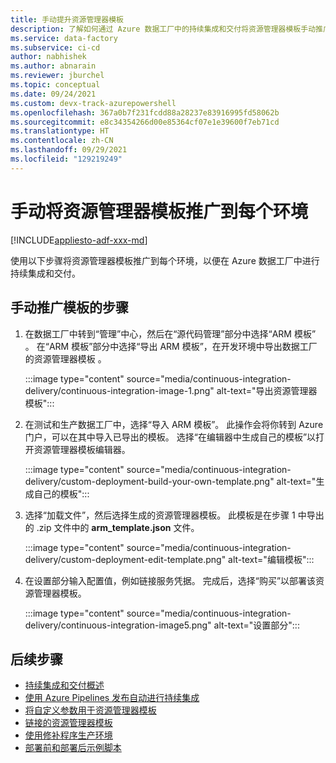 ```yaml
---
title: 手动提升资源管理器模板
description: 了解如何通过 Azure 数据工厂中的持续集成和交付将资源管理器模板手动推广到多个环境。
ms.service: data-factory
ms.subservice: ci-cd
author: nabhishek
ms.author: abnarain
ms.reviewer: jburchel
ms.topic: conceptual
ms.date: 09/24/2021
ms.custom: devx-track-azurepowershell
ms.openlocfilehash: 367a0b7f231fcdd88a28237e83916995fd58062b
ms.sourcegitcommit: e8c34354266d00e85364cf07e1e39600f7eb71cd
ms.translationtype: HT
ms.contentlocale: zh-CN
ms.lasthandoff: 09/29/2021
ms.locfileid: "129219249"
---
```

# <a name="manually-promote-a-resource-manager-template-to-each-environment"></a>手动将资源管理器模板推广到每个环境

[!INCLUDE[appliesto-adf-xxx-md](includes/appliesto-adf-xxx-md.md)]

使用以下步骤将资源管理器模板推广到每个环境，以便在 Azure 数据工厂中进行持续集成和交付。

## <a name="steps-to-manually-promote-a-template"></a>手动推广模板的步骤

1. 在数据工厂中转到“管理”中心，然后在“源代码管理”部分中选择“ARM 模板” 。 在“ARM 模板”部分中选择“导出 ARM 模板”，在开发环境中导出数据工厂的资源管理器模板 。

   :::image type="content" source="media/continuous-integration-delivery/continuous-integration-image-1.png" alt-text="导出资源管理器模板":::

1. 在测试和生产数据工厂中，选择“导入 ARM 模板”。 此操作会将你转到 Azure 门户，可以在其中导入已导出的模板。 选择“在编辑器中生成自己的模板”以打开资源管理器模板编辑器。

   :::image type="content" source="media/continuous-integration-delivery/custom-deployment-build-your-own-template.png" alt-text="生成自己的模板"::: 

1. 选择“加载文件”，然后选择生成的资源管理器模板。 此模板是在步骤 1 中导出的 .zip 文件中的 **arm_template.json** 文件。

   :::image type="content" source="media/continuous-integration-delivery/custom-deployment-edit-template.png" alt-text="编辑模板":::

1. 在设置部分输入配置值，例如链接服务凭据。 完成后，选择“购买”以部署该资源管理器模板。

   :::image type="content" source="media/continuous-integration-delivery/continuous-integration-image5.png" alt-text="设置部分":::

## <a name="next-steps"></a>后续步骤

- [持续集成和交付概述](continuous-integration-delivery.md)
- [使用 Azure Pipelines 发布自动进行持续集成](continuous-integration-delivery-automate-azure-pipelines.md)
- [将自定义参数用于资源管理器模板](continuous-integration-delivery-resource-manager-custom-parameters.md)
- [链接的资源管理器模板](continuous-integration-delivery-linked-templates.md)
- [使用修补程序生产环境](continuous-integration-delivery-hotfix-environment.md)
- [部署前和部署后示例脚本](continuous-integration-delivery-sample-script.md)
